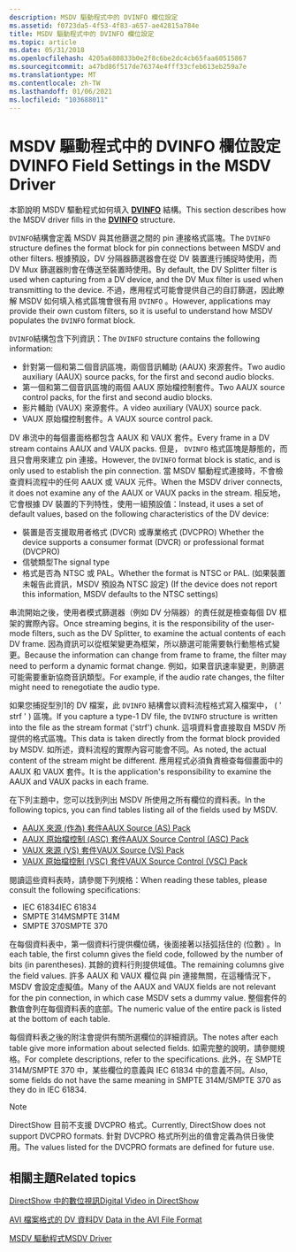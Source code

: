 ```yaml
---
description: MSDV 驅動程式中的 DVINFO 欄位設定
ms.assetid: f0723da5-4f53-4f83-a657-ae42815a784e
title: MSDV 驅動程式中的 DVINFO 欄位設定
ms.topic: article
ms.date: 05/31/2018
ms.openlocfilehash: 4205a680833b0e2f8c6be2dc4cb65faa60515867
ms.sourcegitcommit: a47bd86f517de76374e4fff33cfeb613eb259a7e
ms.translationtype: MT
ms.contentlocale: zh-TW
ms.lasthandoff: 01/06/2021
ms.locfileid: "103688011"
---
```

# <a name="dvinfo-field-settings-in-the-msdv-driver"></a><span data-ttu-id="ec40c-103">MSDV 驅動程式中的 DVINFO 欄位設定</span><span class="sxs-lookup"><span data-stu-id="ec40c-103">DVINFO Field Settings in the MSDV Driver</span></span>

<span data-ttu-id="ec40c-104">本節說明 MSDV 驅動程式如何填入 [**DVINFO**](/windows/desktop/api/strmif/ns-strmif-dvinfo) 結構。</span><span class="sxs-lookup"><span data-stu-id="ec40c-104">This section describes how the MSDV driver fills in the [**DVINFO**](/windows/desktop/api/strmif/ns-strmif-dvinfo) structure.</span></span>

<span data-ttu-id="ec40c-105">`DVINFO`結構會定義 MSDV 與其他篩選之間的 pin 連接格式區塊。</span><span class="sxs-lookup"><span data-stu-id="ec40c-105">The `DVINFO` structure defines the format block for pin connections between MSDV and other filters.</span></span> <span data-ttu-id="ec40c-106">根據預設，DV 分隔器篩選器會在從 DV 裝置進行捕捉時使用，而 DV Mux 篩選器則會在傳送至裝置時使用。</span><span class="sxs-lookup"><span data-stu-id="ec40c-106">By default, the DV Splitter filter is used when capturing from a DV device, and the DV Mux filter is used when transmitting to the device.</span></span> <span data-ttu-id="ec40c-107">不過，應用程式可能會提供自己的自訂篩選，因此瞭解 MSDV 如何填入格式區塊會很有用 `DVINFO` 。</span><span class="sxs-lookup"><span data-stu-id="ec40c-107">However, applications may provide their own custom filters, so it is useful to understand how MSDV populates the `DVINFO` format block.</span></span>

<span data-ttu-id="ec40c-108">`DVINFO`結構包含下列資訊：</span><span class="sxs-lookup"><span data-stu-id="ec40c-108">The `DVINFO` structure contains the following information:</span></span>

-   <span data-ttu-id="ec40c-109">針對第一個和第二個音訊區塊，兩個音訊輔助 (AAUX) 來源套件。</span><span class="sxs-lookup"><span data-stu-id="ec40c-109">Two audio auxiliary (AAUX) source packs, for the first and second audio blocks.</span></span>
-   <span data-ttu-id="ec40c-110">第一個和第二個音訊區塊的兩個 AAUX 原始檔控制套件。</span><span class="sxs-lookup"><span data-stu-id="ec40c-110">Two AAUX source control packs, for the first and second audio blocks.</span></span>
-   <span data-ttu-id="ec40c-111">影片輔助 (VAUX) 來源套件。</span><span class="sxs-lookup"><span data-stu-id="ec40c-111">A video auxiliary (VAUX) source pack.</span></span>
-   <span data-ttu-id="ec40c-112">VAUX 原始檔控制套件。</span><span class="sxs-lookup"><span data-stu-id="ec40c-112">A VAUX source control pack.</span></span>

<span data-ttu-id="ec40c-113">DV 串流中的每個畫面格都包含 AAUX 和 VAUX 套件。</span><span class="sxs-lookup"><span data-stu-id="ec40c-113">Every frame in a DV stream contains AAUX and VAUX packs.</span></span> <span data-ttu-id="ec40c-114">但是， `DVINFO` 格式區塊是靜態的，而且只會用來建立 pin 連接。</span><span class="sxs-lookup"><span data-stu-id="ec40c-114">However, the `DVINFO` format block is static, and is only used to establish the pin connection.</span></span> <span data-ttu-id="ec40c-115">當 MSDV 驅動程式連接時，不會檢查資料流程中的任何 AAUX 或 VAUX 元件。</span><span class="sxs-lookup"><span data-stu-id="ec40c-115">When the MSDV driver connects, it does not examine any of the AAUX or VAUX packs in the stream.</span></span> <span data-ttu-id="ec40c-116">相反地，它會根據 DV 裝置的下列特性，使用一組預設值：</span><span class="sxs-lookup"><span data-stu-id="ec40c-116">Instead, it uses a set of default values, based on the following characteristics of the DV device:</span></span>

-   <span data-ttu-id="ec40c-117">裝置是否支援取用者格式 (DVCR) 或專業格式 (DVCPRO) </span><span class="sxs-lookup"><span data-stu-id="ec40c-117">Whether the device supports a consumer format (DVCR) or professional format (DVCPRO)</span></span>
-   <span data-ttu-id="ec40c-118">信號類型</span><span class="sxs-lookup"><span data-stu-id="ec40c-118">The signal type</span></span>
-   <span data-ttu-id="ec40c-119">格式是否為 NTSC 或 PAL。</span><span class="sxs-lookup"><span data-stu-id="ec40c-119">Whether the format is NTSC or PAL.</span></span> <span data-ttu-id="ec40c-120"> (如果裝置未報告此資訊，MSDV 預設為 NTSC 設定) </span><span class="sxs-lookup"><span data-stu-id="ec40c-120">(If the device does not report this information, MSDV defaults to the NTSC settings)</span></span>

<span data-ttu-id="ec40c-121">串流開始之後，使用者模式篩選器（例如 DV 分隔器）的責任就是檢查每個 DV 框架的實際內容。</span><span class="sxs-lookup"><span data-stu-id="ec40c-121">Once streaming begins, it is the responsibility of the user-mode filters, such as the DV Splitter, to examine the actual contents of each DV frame.</span></span> <span data-ttu-id="ec40c-122">因為資訊可以從框架變更為框架，所以篩選可能需要執行動態格式變更。</span><span class="sxs-lookup"><span data-stu-id="ec40c-122">Because the information can change from frame to frame, the filter may need to perform a dynamic format change.</span></span> <span data-ttu-id="ec40c-123">例如，如果音訊速率變更，則篩選可能需要重新協商音訊類型。</span><span class="sxs-lookup"><span data-stu-id="ec40c-123">For example, if the audio rate changes, the filter might need to renegotiate the audio type.</span></span>

<span data-ttu-id="ec40c-124">如果您捕捉型別1的 DV 檔案，此 `DVINFO` 結構會以資料流程格式寫入檔案中， ( ' strf ' ) 區塊。</span><span class="sxs-lookup"><span data-stu-id="ec40c-124">If you capture a type-1 DV file, the `DVINFO` structure is written into the file as the stream format ('strf') chunk.</span></span> <span data-ttu-id="ec40c-125">這項資料會直接取自 MSDV 所提供的格式區塊。</span><span class="sxs-lookup"><span data-stu-id="ec40c-125">This data is taken directly from the format block provided by MSDV.</span></span> <span data-ttu-id="ec40c-126">如所述，資料流程的實際內容可能會不同。</span><span class="sxs-lookup"><span data-stu-id="ec40c-126">As noted, the actual content of the stream might be different.</span></span> <span data-ttu-id="ec40c-127">應用程式必須負責檢查每個畫面中的 AAUX 和 VAUX 套件。</span><span class="sxs-lookup"><span data-stu-id="ec40c-127">It is the application's responsibility to examine the AAUX and VAUX packs in each frame.</span></span>

<span data-ttu-id="ec40c-128">在下列主題中，您可以找到列出 MSDV 所使用之所有欄位的資料表。</span><span class="sxs-lookup"><span data-stu-id="ec40c-128">In the following topics, you can find tables listing all of the fields used by MSDV.</span></span>

-   [<span data-ttu-id="ec40c-129">AAUX 來源 (作為) 套件</span><span class="sxs-lookup"><span data-stu-id="ec40c-129">AAUX Source (AS) Pack</span></span>](aaux-source--as--pack.md)
-   [<span data-ttu-id="ec40c-130">AAUX 原始檔控制 (ASC) 套件</span><span class="sxs-lookup"><span data-stu-id="ec40c-130">AAUX Source Control (ASC) Pack</span></span>](aaux-source-control--asc--pack.md)
-   [<span data-ttu-id="ec40c-131">VAUX 來源 (VS) 套件</span><span class="sxs-lookup"><span data-stu-id="ec40c-131">VAUX Source (VS) Pack</span></span>](vaux-source--vs--pack.md)
-   [<span data-ttu-id="ec40c-132">VAUX 原始檔控制 (VSC) 套件</span><span class="sxs-lookup"><span data-stu-id="ec40c-132">VAUX Source Control (VSC) Pack</span></span>](vaux-source-control--vsc--pack.md)

<span data-ttu-id="ec40c-133">閱讀這些資料表時，請參閱下列規格：</span><span class="sxs-lookup"><span data-stu-id="ec40c-133">When reading these tables, please consult the following specifications:</span></span>

-   <span data-ttu-id="ec40c-134">IEC 61834</span><span class="sxs-lookup"><span data-stu-id="ec40c-134">IEC 61834</span></span>
-   <span data-ttu-id="ec40c-135">SMPTE 314M</span><span class="sxs-lookup"><span data-stu-id="ec40c-135">SMPTE 314M</span></span>
-   <span data-ttu-id="ec40c-136">SMPTE 370</span><span class="sxs-lookup"><span data-stu-id="ec40c-136">SMPTE 370</span></span>

<span data-ttu-id="ec40c-137">在每個資料表中，第一個資料行提供欄位碼，後面接著以括弧括住的 (位數) 。</span><span class="sxs-lookup"><span data-stu-id="ec40c-137">In each table, the first column gives the field code, followed by the number of bits (in parentheses).</span></span> <span data-ttu-id="ec40c-138">其餘的資料行則提供域值。</span><span class="sxs-lookup"><span data-stu-id="ec40c-138">The remaining columns give the field values.</span></span> <span data-ttu-id="ec40c-139">許多 AAUX 和 VAUX 欄位與 pin 連接無關，在這種情況下，MSDV 會設定虛擬值。</span><span class="sxs-lookup"><span data-stu-id="ec40c-139">Many of the AAUX and VAUX fields are not relevant for the pin connection, in which case MSDV sets a dummy value.</span></span> <span data-ttu-id="ec40c-140">整個套件的數值會列在每個資料表的底部。</span><span class="sxs-lookup"><span data-stu-id="ec40c-140">The numeric value of the entire pack is listed at the bottom of each table.</span></span>

<span data-ttu-id="ec40c-141">每個資料表之後的附注會提供有關所選欄位的詳細資訊。</span><span class="sxs-lookup"><span data-stu-id="ec40c-141">The notes after each table give more information about selected fields.</span></span> <span data-ttu-id="ec40c-142">如需完整的說明，請參閱規格。</span><span class="sxs-lookup"><span data-stu-id="ec40c-142">For complete descriptions, refer to the specifications.</span></span> <span data-ttu-id="ec40c-143">此外，在 SMPTE 314M/SMPTE 370 中，某些欄位的意義與 IEC 61834 中的意義不同。</span><span class="sxs-lookup"><span data-stu-id="ec40c-143">Also, some fields do not have the same meaning in SMPTE 314M/SMPTE 370 as they do in IEC 61834.</span></span>

> [!Note]  
> <span data-ttu-id="ec40c-144">DirectShow 目前不支援 DVCPRO 格式。</span><span class="sxs-lookup"><span data-stu-id="ec40c-144">Currently, DirectShow does not support DVCPRO formats.</span></span> <span data-ttu-id="ec40c-145">針對 DVCPRO 格式所列出的值會定義為供日後使用。</span><span class="sxs-lookup"><span data-stu-id="ec40c-145">The values listed for the DVCPRO formats are defined for future use.</span></span>

 

## <a name="related-topics"></a><span data-ttu-id="ec40c-146">相關主題</span><span class="sxs-lookup"><span data-stu-id="ec40c-146">Related topics</span></span>

<dl> <dt>

[<span data-ttu-id="ec40c-147">DirectShow 中的數位視訊</span><span class="sxs-lookup"><span data-stu-id="ec40c-147">Digital Video in DirectShow</span></span>](digital-video-in-directshow.md)
</dt> <dt>

[<span data-ttu-id="ec40c-148">AVI 檔案格式的 DV 資料</span><span class="sxs-lookup"><span data-stu-id="ec40c-148">DV Data in the AVI File Format</span></span>](dv-data-in-the-avi-file-format.md)
</dt> <dt>

[<span data-ttu-id="ec40c-149">MSDV 驅動程式</span><span class="sxs-lookup"><span data-stu-id="ec40c-149">MSDV Driver</span></span>](msdv-driver.md)
</dt> </dl>

 

 




